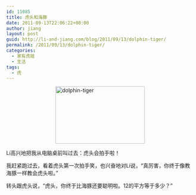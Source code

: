 ```yaml
---
id: 11085
title: 虎头和海豚
date: 2011-09-13T22:06:22+00:00
author: jiang
layout: post
guid: http://li-and-jiang.com/blog/2011/09/13/dolphin-tiger/
permalink: /2011/09/13/dolphin-tiger/
categories:
  - 家有虎娃
  - 生活
tags:
  - 虎
---
```

[<img style="border-bottom: 0px; border-left: 0px; display: block; float: none; margin-left: auto; border-top: 0px; margin-right: auto; border-right: 0px" title="dolphin-tiger" border="0" alt="dolphin-tiger" src="http://jiangtanghu.com/cn/wp-content/uploads/2011/09/dolphintiger-thumb.jpg" width="240" height="154" />](http://jiangtanghu.com/cn/wp-content/uploads/2011/09/dolphintiger.jpg) 

Li高兴地把我从电脑桌前叫过去：虎头会拍手啦！

我赶紧跑过去，看着虎头第一次拍手笑，也兴奋地对Li说，“真厉害，你终于像教海豚一样教会虎头啦。”

转头跟虎头说，“虎头，你终于比海豚还要聪明啦。12的平方等于多少？”
